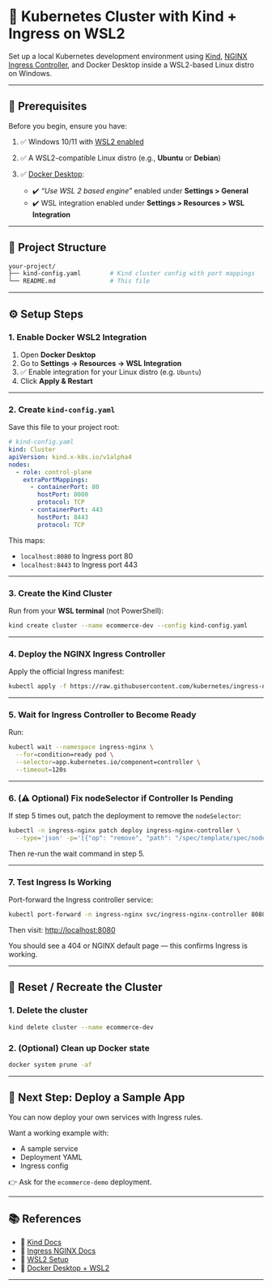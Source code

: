 # 🚀 Kubernetes Cluster with Kind + Ingress on WSL2

Set up a local Kubernetes development environment using [Kind](https://kind.sigs.k8s.io/), [NGINX Ingress Controller](https://kubernetes.github.io/ingress-nginx/), and Docker Desktop inside a WSL2-based Linux distro on Windows.

---

## 🧰 Prerequisites

Before you begin, ensure you have:

1. ✅ Windows 10/11 with [WSL2 enabled](https://learn.microsoft.com/en-us/windows/wsl/install)
2. ✅ A WSL2-compatible Linux distro (e.g., **Ubuntu** or **Debian**)
3. ✅ [Docker Desktop](https://www.docker.com/products/docker-desktop):

   * ✔️ *“Use WSL 2 based engine”* enabled under **Settings > General**
   * ✔️ WSL integration enabled under **Settings > Resources > WSL Integration**

---

## 📁 Project Structure

```bash
your-project/
├── kind-config.yaml        # Kind cluster config with port mappings
└── README.md               # This file
```

---

## ⚙️ Setup Steps

### 1. Enable Docker WSL2 Integration

1. Open **Docker Desktop**
2. Go to **Settings → Resources → WSL Integration**
3. ✅ Enable integration for your Linux distro (e.g. `Ubuntu`)
4. Click **Apply & Restart**

---

### 2. Create `kind-config.yaml`

Save this file to your project root:

```yaml
# kind-config.yaml
kind: Cluster
apiVersion: kind.x-k8s.io/v1alpha4
nodes:
  - role: control-plane
    extraPortMappings:
      - containerPort: 80
        hostPort: 8080
        protocol: TCP
      - containerPort: 443
        hostPort: 8443
        protocol: TCP
```

This maps:

* `localhost:8080` to Ingress port 80
* `localhost:8443` to Ingress port 443

---

### 3. Create the Kind Cluster

Run from your **WSL terminal** (not PowerShell):

```bash
kind create cluster --name ecommerce-dev --config kind-config.yaml
```

---

### 4. Deploy the NGINX Ingress Controller

Apply the official Ingress manifest:

```bash
kubectl apply -f https://raw.githubusercontent.com/kubernetes/ingress-nginx/main/deploy/static/provider/kind/deploy.yaml
```

---

### 5. Wait for Ingress Controller to Become Ready

Run:

```bash
kubectl wait --namespace ingress-nginx \
  --for=condition=ready pod \
  --selector=app.kubernetes.io/component=controller \
  --timeout=120s
```

---

### 6. (⚠️ Optional) Fix nodeSelector if Controller Is Pending

If step 5 times out, patch the deployment to remove the `nodeSelector`:

```bash
kubectl -n ingress-nginx patch deploy ingress-nginx-controller \
  --type='json' -p='[{"op": "remove", "path": "/spec/template/spec/nodeSelector"}]'
```

Then re-run the wait command in step 5.

---

### 7. Test Ingress Is Working

Port-forward the Ingress controller service:

```bash
kubectl port-forward -n ingress-nginx svc/ingress-nginx-controller 8080:80
```

Then visit: [http://localhost:8080](http://localhost:8080)

You should see a 404 or NGINX default page — this confirms Ingress is working.

---

## 🔁 Reset / Recreate the Cluster

### 1. Delete the cluster

```bash
kind delete cluster --name ecommerce-dev
```

### 2. (Optional) Clean up Docker state

```bash
docker system prune -af
```

---

## 🧚 Next Step: Deploy a Sample App

You can now deploy your own services with Ingress rules.

Want a working example with:

* A sample service
* Deployment YAML
* Ingress config

👉 Ask for the `ecommerce-demo` deployment.

---

## 📚 References

* 📘 [Kind Docs](https://kind.sigs.k8s.io/docs/)
* 📘 [Ingress NGINX Docs](https://kubernetes.github.io/ingress-nginx/)
* 📘 [WSL2 Setup](https://learn.microsoft.com/en-us/windows/wsl/install)
* 📘 [Docker Desktop + WSL2](https://docs.docker.com/desktop/wsl/)

---
